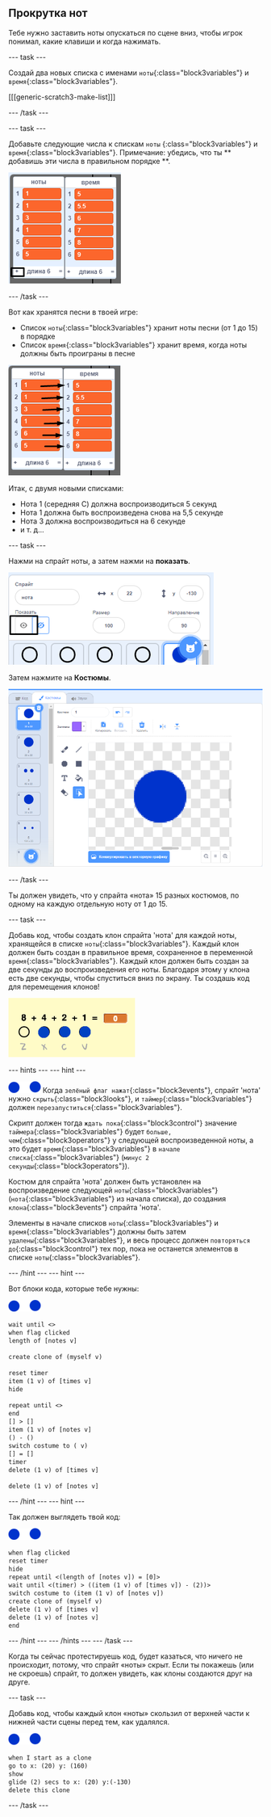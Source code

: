 ## Прокрутка нот

Тебе нужно заставить ноты опускаться по сцене вниз, чтобы игрок понимал, какие клавиши и когда нажимать.

\--- task \---

Создай два новых списка с именами `ноты`{:class="block3variables"} и `время`{:class="block3variables"}.

[[[generic-scratch3-make-list]]]

\--- /task \---

\--- task \---

Добавьте следующие числа к спискам `ноты` {:class="block3variables"} и `время`{:class="block3variables"}. Примечание: убедись, что ты ** добавишь эти числа в правильном порядке **.

![Добавь ноты и время в списки](images/lists-add-annotated.png)

\--- /task \---

Вот как хранятся песни в твоей игре:

+ Список `ноты`{:class="block3variables"} хранит ноты песни (от 1 до 15) в порядке
+ Список `время`{:class="block3variables"} хранит время, когда ноты должны быть проиграны в песне

![Объяснение списков](images/lists-explain.png)

Итак, с двумя новыми списками:

+ Нота 1 (середняя С) должна воспроизводиться 5 секунд
+ Нота 1 должна быть воспроизведена снова на 5,5 секунде
+ Нота 3 должна воспроизводиться на 6 секунде
+ и т. д...

\--- task \---

Нажми на спрайт ноты, а затем нажми на **показать**.

![Показать спрайт панели](images/note-show-annotated.png)

Затем нажмите на **Костюмы**.

![Костюмы спрайтов панели](images/note-costumes.png)

\--- /task \---

Ты должен увидеть, что у спрайта «нота» 15 разных костюмов, по одному на каждую отдельную ноту от 1 до 15.

\--- task \---

Добавь код, чтобы создать клон спрайта 'нота' для каждой ноты, хранящейся в списке `ноты`{:class="block3variables"}. Каждый клон должен быть создан в правильное время, сохраненное в переменной `время`{:class="block3variables"}. Каждый клон должен быть создан за две секунды до воспроизведения его ноты. Благодаря этому у клона есть две секунды, чтобы спуститься вниз по экрану. Ты создашь код для перемещения клонов!

![Тестирование клонов](images/clones-test.png)

\--- hints \--- \--- hint \---

![нота](images/note-sprite.png) Когда `зелёный флаг нажат`{:class="block3events"}, спрайт 'нота' нужно `скрыть`{:class="block3looks"}, и `таймер`{:class="block3variables"} должен `перезапуститься`{:class="block3variables"}.

Скрипт должен тогда `ждать пока`{:class="block3control"} значение `таймера`{:class="block3variables"} будет `больше, чем`{:class="block3operators"} у следующей воспроизведенной ноты, а это будет `время`{:class="block3variables"} в `начале списка`{:class="block3variables"} (`минус 2 секунды`{:class="block3operators"}).

Костюм для спрайта 'нота' должен быть установлен на воспроизведение следующей `ноты`{:class="block3variables"} (`нота`{:class="block3variables"} из начала списка), до создания ` клона`{:class="block3events"} спрайта 'нота'.

Элементы в начале списков `ноты`{:class="block3variables"} и `время`{:class="block3variables"} должны быть затем `удалены`{:class="block3variables"}, и весь процесс должен `повторяться до`{:class="block3control"} тех пор, пока не останется элементов в списке `ноты`{:class="block3variables"}.

\--- /hint \--- \--- hint \---

Вот блоки кода, которые тебе нужны:

![нота](images/note-sprite.png)

```blocks3
wait until <>
when flag clicked
length of [notes v]

create clone of (myself v)

reset timer
item (1 v) of [times v]
hide

repeat until <>
end
[] > []
item (1 v) of [notes v]
() - ()
switch costume to ( v)
[] = []
timer
delete (1 v) of [times v]

delete (1 v) of [notes v]
```

\--- /hint \--- \--- hint \---

Так должен выглядеть твой код:

![нота](images/note-sprite.png)

```blocks3
when flag clicked
reset timer
hide
repeat until <(length of [notes v]) = [0]>
wait until <(timer) > ((item (1 v) of [times v]) - (2))>
switch costume to (item (1 v) of [notes v])
create clone of (myself v)
delete (1 v) of [times v]
delete (1 v) of [notes v]
end
```

\--- /hint \--- \--- /hints \--- \--- /task \---

Когда ты сейчас протестируешь код, будет казаться, что ничего не происходит, потому, что спрайт «ноты» скрыт. Если ты покажешь (или не скроешь) спрайт, то должен увидеть, как клоны создаются друг на друге.

\--- task \---

Добавь код, чтобы каждый клон «ноты» скользил от верхней части к нижней части сцены перед тем, как удалялся.

![нота](images/note-sprite.png)

```blocks3
when I start as a clone
go to x: (20) y: (160)
show
glide (2) secs to x: (20) y:(-130)
delete this clone
```

\--- /task \---